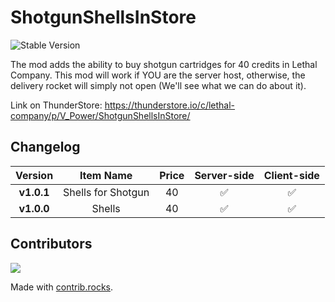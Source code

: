 # ShotgunShellsInStore

![Stable Version](https://img.shields.io/badge/version-v1.0.1-brightgreen) 

The mod adds the ability to buy shotgun cartridges for 40 credits in Lethal Company. This mod will work if YOU are the server host, otherwise, the delivery rocket will simply not open (We'll see what we can do about it).

Link on ThunderStore: https://thunderstore.io/c/lethal-company/p/V_Power/ShotgunShellsInStore/

## Changelog

|  Version   |   Item Name    | Price | Server-side | Client-side |
|:----------:|:--------------:|:-----:| :---: | :---: |
| **v1.0.1** | Shells for Shotgun |  40   | ✅ | ✅ |
| **v1.0.0** |     Shells     |  40   | ✅ | ✅ |

## Contributors
<a href="https://github.com/PC-Principal/ShotgunShellsInStore/graphs/contributors">
  <img src="https://contrib.rocks/image?repo=PC-Principal/ShotgunShellsInStore" />
</a>

Made with [contrib.rocks](https://contrib.rocks).